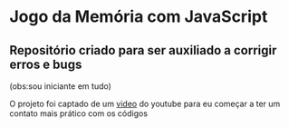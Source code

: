 # Jogo da Memória com JavaScript
## Repositório criado para ser auxiliado a corrigir erros e bugs
(obs:sou iniciante em tudo)

O projeto foi captado de um [video](https://www.youtube.com/watch?v=Rk4J-d7sPKQ&list=PLWKJNS_CZSqDfBLetHkOfDgg2SxvcjV8_&index=1) do youtube para eu começar a ter um contato mais prático com os códigos 

